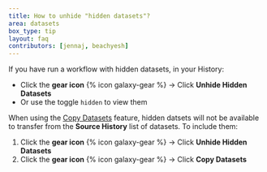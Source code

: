 ```yaml
---
title: How to unhide "hidden datasets"?
area: datasets
box_type: tip
layout: faq
contributors: [jennaj, beachyesh]
---
```


If you have run a workflow with hidden datasets, in your History:
- Click the **gear icon** {% icon galaxy-gear %} → Click **Unhide Hidden Datasets**
- Or use the toggle ``hidden`` to view them

When using the [Copy Datasets](https://training.galaxyproject.org/training-material/faqs/galaxy/histories_copy_dataset.html) feature, hidden datsets will not be available to transfer from the **Source History** list of datasets. To include them:
1. Click the **gear icon** {% icon galaxy-gear %} → Click **Unhide Hidden Datasets**
2. Click the **gear icon** {% icon galaxy-gear %} → Click **Copy Datasets** 
